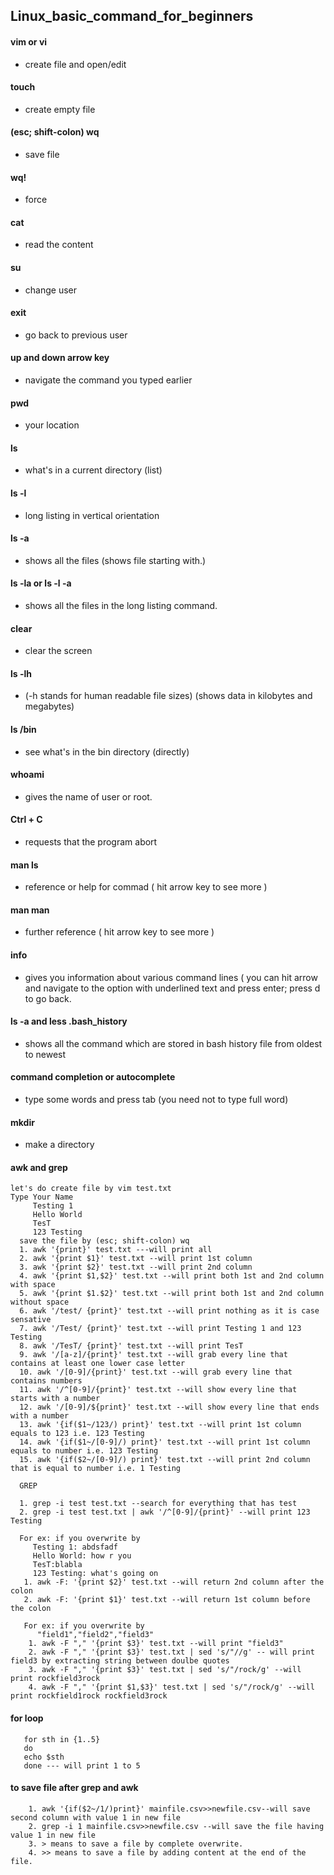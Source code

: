 ## Linux_basic_command_for_beginners
#### vim or vi
  * create file and open/edit
#### touch
  * create empty file
#### (esc; shift-colon) wq
  * save file
#### wq!
  * force
#### cat 
  * read the content
#### su
  * change user
#### exit 
  * go back to previous user
#### up and down arrow key
  * navigate the command you typed earlier
#### pwd
  * your location
#### ls 
  * what's in a current directory (list)
#### ls -l
  * long listing in vertical orientation
#### ls -a 
  * shows all the files (shows file starting with.)
#### ls -la or ls -l -a
  * shows all the files in the long listing command.
#### clear
  * clear the screen
#### ls -lh
  * (-h stands for human readable file sizes) (shows data in kilobytes and megabytes)
#### ls /bin
  * see what's in the bin directory (directly)
#### whoami 
  * gives the name of user or root.
#### Ctrl + C
  * requests that the program abort
#### man ls 
  * reference or help for commad ( hit arrow key to see more )
#### man man 
  * further reference ( hit arrow key to see more )
#### info
  * gives you information about various command lines ( you can hit arrow and navigate to the option with underlined text and press enter; press d to go back.
#### ls -a and less .bash_history 
  * shows all the command which are stored in bash history file from oldest to newest
#### command completion or autocomplete
  * type some words and press tab (you need not to type full word)
#### mkdir
  * make a directory
#### awk and grep
    let's do create file by vim test.txt
    Type Your Name 
         Testing 1
         Hello World 
         TesT
         123 Testing
      save the file by (esc; shift-colon) wq
      1. awk '{print}' test.txt ---will print all
      2. awk '{print $1}' test.txt --will print 1st column
      3. awk '{print $2}' test.txt --will print 2nd column 
      4. awk '{print $1,$2}' test.txt --will print both 1st and 2nd column with space
      5. awk '{print $1.$2}' test.txt --will print both 1st and 2nd column without space
      6. awk '/test/ {print}' test.txt --will print nothing as it is case sensative
      7. awk '/Test/ {print}' test.txt --will print Testing 1 and 123 Testing 
      8. awk '/TesT/ {print}' test.txt --will print TesT
      9. awk '/[a-z]/{print}' test.txt --will grab every line that contains at least one lower case letter
      10. awk '/[0-9]/{print}' test.txt --will grab every line that contains numbers
      11. awk '/^[0-9]/{print}' test.txt --will show every line that starts with a number
      12. awk '/[0-9]/${print}' test.txt --will show every line that ends with a number
      13. awk '{if($1~/123/) print}' test.txt --will print 1st column equals to 123 i.e. 123 Testing
      14. awk '{if($1~/[0-9]/) print}' test.txt --will print 1st column equals to number i.e. 123 Testing
      15. awk '{if($2~/[0-9]/) print}' test.txt --will print 2nd column that is equal to number i.e. 1 Testing
      
      GREP
      
      1. grep -i test test.txt --search for everything that has test
      2. grep -i test test.txt | awk '/^[0-9]/{print}' --will print 123 Testing 
      
      For ex: if you overwrite by 
         Testing 1: abdsfadf
         Hello World: how r you
         TesT:blabla
         123 Testing: what's going on
       1. awk -F: '{print $2}' test.txt --will return 2nd column after the colon
       2. awk -F: '{print $1}' test.txt --will return 1st column before the colon
       
       For ex: if you overwrite by
          "field1","field2","field3"
        1. awk -F "," '{print $3}' test.txt --will print "field3"
        2. awk -F "," '{print $3}' test.txt | sed 's/"//g' -- will print field3 by extracting string between doulbe quotes
        3. awk -F "," '{print $3}' test.txt | sed 's/"/rock/g' --will print rockfield3rock
        4. awk -F "," '{print $1,$3}' test.txt | sed 's/"/rock/g' --will print rockfield1rock rockfield3rock
   #### for loop
       for sth in {1..5}
       do
       echo $sth
       done --- will print 1 to 5
   #### to save file after grep and awk
        1. awk '{if($2~/1/)print}' mainfile.csv>>newfile.csv--will save second column with value 1 in new file
        2. grep -i 1 mainfile.csv>>newfile.csv --will save the file having value 1 in new file
        3. > means to save a file by complete overwrite.
        4. >> means to save a file by adding content at the end of the file.


